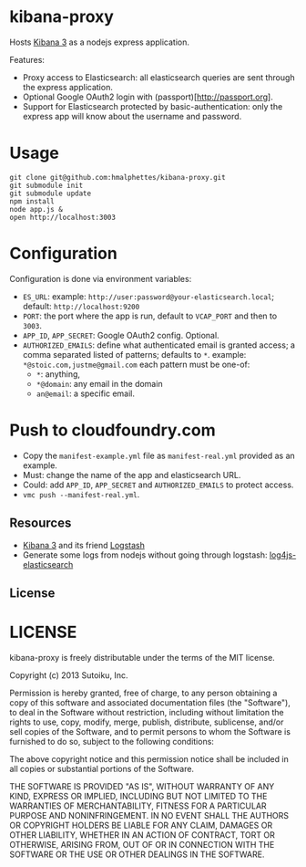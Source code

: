 kibana-proxy
============

Hosts [Kibana 3](http://three.kibana.org) as a nodejs express application.

Features:
- Proxy access to Elasticsearch: all elasticsearch queries are sent through the express application.
- Optional Google OAuth2 login with (passport)[http://passport.org].
- Support for Elasticsearch protected by basic-authentication: only the express app will know about the username and password.

Usage
=====

```
git clone git@github.com:hmalphettes/kibana-proxy.git
git submodule init
git submodule update
npm install
node app.js &
open http://localhost:3003
```

Configuration
=============
Configuration is done via environment variables:
- `ES_URL`: example: `http://user:password@your-elasticsearch.local`; default: `http://localhost:9200`
- `PORT`: the port where the app is run, default to `VCAP_PORT` and then to `3003`.
- `APP_ID`, `APP_SECRET`: Google OAuth2 config. Optional.
- `AUTHORIZED_EMAILS`: define what authenticated email is granted access; a comma separated listed of patterns; defaults to `*`. example: `*@stoic.com,justme@gmail.com` each pattern must be one-of:
    - `*`: anything,
    - `*@domain`: any email in the domain
    - `an@email`: a specific email.

Push to cloudfoundry.com
========================
- Copy the `manifest-example.yml` file as `manifest-real.yml` provided as an example.
- Must: change the name of the app and elasticsearch URL.
- Could: add `APP_ID`, `APP_SECRET` and `AUTHORIZED_EMAILS` to protect access.
- `vmc push --manifest-real.yml`.

Resources
---------
- [Kibana 3](http://three.kibana.org) and its friend [Logstash](http://logstash.net)
- Generate some logs from nodejs without going through logstash: [log4js-elasticsearch](https://github.com/hmalphettes/log4js-elasticsearch)

License
-------
# LICENSE
kibana-proxy is freely distributable under the terms of the MIT license.

Copyright (c) 2013 Sutoiku, Inc.

Permission is hereby granted, free of charge, to any person obtaining a copy of this software and associated
documentation files (the "Software"), to deal in the Software without restriction, including without limitation the
rights to use, copy, modify, merge, publish, distribute, sublicense, and/or sell copies of the Software, and to permit
persons to whom the Software is furnished to do so, subject to the following conditions:

The above copyright notice and this permission notice shall be included in all copies or substantial portions of the Software.

THE SOFTWARE IS PROVIDED "AS IS", WITHOUT WARRANTY OF ANY KIND, EXPRESS OR IMPLIED, INCLUDING BUT NOT LIMITED TO THE
WARRANTIES OF MERCHANTABILITY, FITNESS FOR A PARTICULAR PURPOSE AND NONINFRINGEMENT. IN NO EVENT SHALL THE AUTHORS OR
COPYRIGHT HOLDERS BE LIABLE FOR ANY CLAIM, DAMAGES OR OTHER LIABILITY, WHETHER IN AN ACTION OF CONTRACT, TORT OR
OTHERWISE, ARISING FROM, OUT OF OR IN CONNECTION WITH THE SOFTWARE OR THE USE OR OTHER DEALINGS IN THE SOFTWARE.